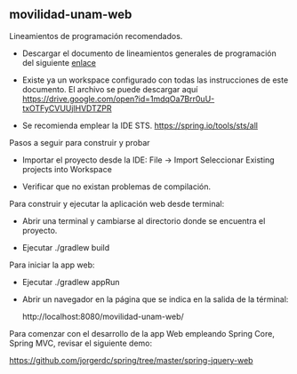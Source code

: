 ## movilidad-unam-web

Lineamientos de programación recomendados.

* Descargar el documento de lineamientos generales de programación del siguiente
  [enlace](https://drive.google.com/open?id=1mkrT1ZZFNAUtTvskoIefzD2eNjpiZPXG)

* Existe ya un workspace configurado con todas las instrucciones de este
  documento.  El archivo se puede descargar aquí
  https://drive.google.com/open?id=1mdqOa7Brr0uU-txOTFyCVUUjlHVDTZPR
  
* Se recomienda emplear la IDE STS.
  https://spring.io/tools/sts/all

Pasos a seguir para construir y probar

*  Importar el proyecto desde la IDE:  File -> Import
   Seleccionar  Existing projects into Workspace

* Verificar que no existan problemas de compilación.

Para construir y ejecutar la aplicación web desde terminal:

* Abrir una terminal y cambiarse al directorio donde se encuentra el proyecto.

* Ejecutar  ./gradlew build

Para iniciar la app web:

* Ejecutar   ./gradlew appRun

* Abrir un navegador en la página que se indica en la salida de la términal:
  
  http://localhost:8080/movilidad-unam-web/


Para comenzar con el desarrollo de la app Web empleando Spring Core, Spring MVC,
revisar el siguiente demo:

 https://github.com/jorgerdc/spring/tree/master/spring-jquery-web


  


<!--stackedit_data:
eyJoaXN0b3J5IjpbLTExMDkwMDAwMDAsMTMwNTI4NDQ1XX0=
-->